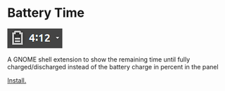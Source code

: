 # Battery Time

![panel](panel.png)

A GNOME shell extension to show the remaining time until fully charged/discharged instead of the battery charge in percent in the panel

[Install.](https://extensions.gnome.org/extension/1475/battery-time/)
